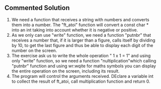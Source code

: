 ## Commented Solution

1. We need a function that receives a string with numbers and converts them into a number. The "ft_atoi" function will convert a const char * into an int taking into account whether it is negative or positive.
2. As we only can use "write" function, we need a function "putnbr" that receives a number that, if it is larger than a figure, calls itself by dividing by 10, to get the last figure and thus be able to display each digit of the number on the screen.
3. The exercise ask us to write the whole operation " 1 x 1 = 1" and using only "write" function, so we need a function "nultiplication"which calling "putnbr" function and using wr:wqite for maths symbols you can display the entire operation on the screen, including its result.
4. The program will control the arguments received. DEclare a variable int to collect the result of ft_atoi, call multiplication function and return 0.
